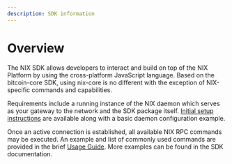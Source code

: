 ```yaml
---
description: SDK information
---
```


# Overview

The NIX SDK allows developers to interact and build on top of the NIX Platform by using the cross-platform JavaScript language. Based on the bitcoin-core SDK, using nix-core is no different with the exception of NIX-specific commands and capabilities.

Requirements include a running instance of the NIX daemon which serves as your gateway to the network and the SDK package itself. [Initial setup instructions](initial-setup.md) are available along with a basic daemon configuration example.

Once an active connection is established, all available NIX RPC commands may be executed. An example and list of commonly used commands are provided in the brief [Usage Guide](usage-guide.md). More examples can be found in the SDK documentation.

